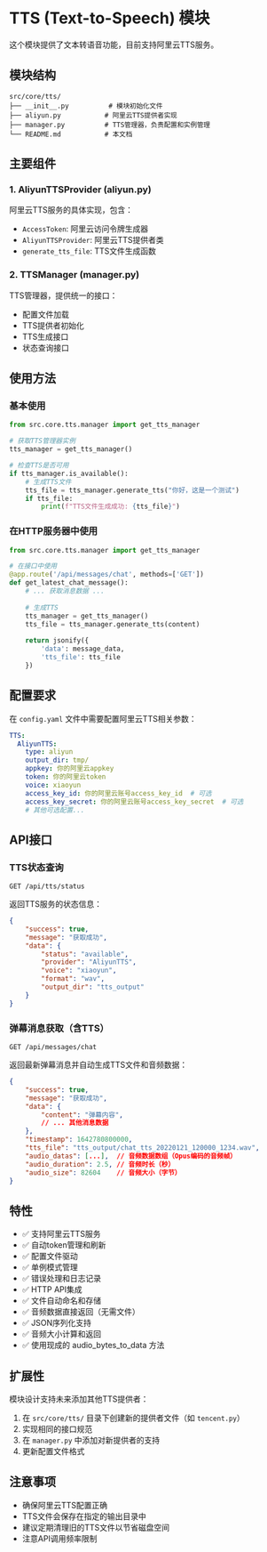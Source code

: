 # TTS (Text-to-Speech) 模块

这个模块提供了文本转语音功能，目前支持阿里云TTS服务。

## 模块结构

```
src/core/tts/
├── __init__.py          # 模块初始化文件
├── aliyun.py           # 阿里云TTS提供者实现
├── manager.py          # TTS管理器，负责配置和实例管理
└── README.md           # 本文档
```

## 主要组件

### 1. AliyunTTSProvider (aliyun.py)

阿里云TTS服务的具体实现，包含：
- `AccessToken`: 阿里云访问令牌生成器
- `AliyunTTSProvider`: 阿里云TTS提供者类
- `generate_tts_file`: TTS文件生成函数

### 2. TTSManager (manager.py)

TTS管理器，提供统一的接口：
- 配置文件加载
- TTS提供者初始化
- TTS生成接口
- 状态查询接口

## 使用方法

### 基本使用

```python
from src.core.tts.manager import get_tts_manager

# 获取TTS管理器实例
tts_manager = get_tts_manager()

# 检查TTS是否可用
if tts_manager.is_available():
    # 生成TTS文件
    tts_file = tts_manager.generate_tts("你好，这是一个测试")
    if tts_file:
        print(f"TTS文件生成成功: {tts_file}")
```

### 在HTTP服务器中使用

```python
from src.core.tts.manager import get_tts_manager

# 在接口中使用
@app.route('/api/messages/chat', methods=['GET'])
def get_latest_chat_message():
    # ... 获取消息数据 ...
    
    # 生成TTS
    tts_manager = get_tts_manager()
    tts_file = tts_manager.generate_tts(content)
    
    return jsonify({
        'data': message_data,
        'tts_file': tts_file
    })
```

## 配置要求

在 `config.yaml` 文件中需要配置阿里云TTS相关参数：

```yaml
TTS:
  AliyunTTS:
    type: aliyun
    output_dir: tmp/
    appkey: 你的阿里云appkey
    token: 你的阿里云token
    voice: xiaoyun
    access_key_id: 你的阿里云账号access_key_id  # 可选
    access_key_secret: 你的阿里云账号access_key_secret  # 可选
    # 其他可选配置...
```

## API接口

### TTS状态查询

```
GET /api/tts/status
```

返回TTS服务的状态信息：

```json
{
    "success": true,
    "message": "获取成功",
    "data": {
        "status": "available",
        "provider": "AliyunTTS",
        "voice": "xiaoyun",
        "format": "wav",
        "output_dir": "tts_output"
    }
}
```

### 弹幕消息获取（含TTS）

```
GET /api/messages/chat
```

返回最新弹幕消息并自动生成TTS文件和音频数据：

```json
{
    "success": true,
    "message": "获取成功",
    "data": {
        "content": "弹幕内容",
        // ... 其他消息数据
    },
    "timestamp": 1642780800000,
    "tts_file": "tts_output/chat_tts_20220121_120000_1234.wav",
    "audio_datas": [...],  // 音频数据数组（Opus编码的音频帧）
    "audio_duration": 2.5, // 音频时长（秒）
    "audio_size": 82604    // 音频大小（字节）
}
```

## 特性

- ✅ 支持阿里云TTS服务
- ✅ 自动token管理和刷新
- ✅ 配置文件驱动
- ✅ 单例模式管理
- ✅ 错误处理和日志记录
- ✅ HTTP API集成
- ✅ 文件自动命名和存储
- ✅ 音频数据直接返回（无需文件）
- ✅ JSON序列化支持
- ✅ 音频大小计算和返回
- ✅ 使用现成的 audio_bytes_to_data 方法

## 扩展性

模块设计支持未来添加其他TTS提供者：

1. 在 `src/core/tts/` 目录下创建新的提供者文件（如 `tencent.py`）
2. 实现相同的接口规范
3. 在 `manager.py` 中添加对新提供者的支持
4. 更新配置文件格式

## 注意事项

- 确保阿里云TTS配置正确
- TTS文件会保存在指定的输出目录中
- 建议定期清理旧的TTS文件以节省磁盘空间
- 注意API调用频率限制
